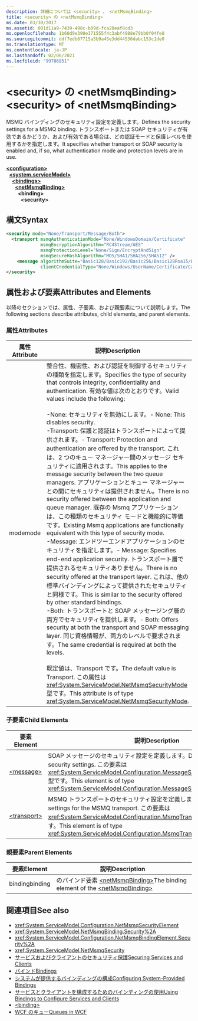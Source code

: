 ```yaml
---
description: 詳細については <security> 、 <netMsmqBinding>
title: <security> の <netMsmqBinding>
ms.date: 03/30/2017
ms.assetid: 001d11a9-7439-498c-b09d-fca20eaf8cd3
ms.openlocfilehash: 1b60d9e390e371555f4c3abf4988e79bb0f04fe8
ms.sourcegitcommit: ddf7edb67715a5b9a45e3dd44536dabc153c1de0
ms.translationtype: MT
ms.contentlocale: ja-JP
ms.lasthandoff: 02/06/2021
ms.locfileid: "99786851"
---
```

# <a name="security-of-netmsmqbinding"></a><span data-ttu-id="efce2-103">\<security> の \<netMsmqBinding></span><span class="sxs-lookup"><span data-stu-id="efce2-103">\<security> of \<netMsmqBinding></span></span>

<span data-ttu-id="efce2-104">MSMQ バインディングのセキュリティ設定を定義します。</span><span class="sxs-lookup"><span data-stu-id="efce2-104">Defines the security settings for a MSMQ binding.</span></span> <span data-ttu-id="efce2-105">トランスポートまたは SOAP セキュリティが有効であるかどうか、および有効である場合は、どの認証モードと保護レベルを使用するかを指定します。</span><span class="sxs-lookup"><span data-stu-id="efce2-105">It specifies whether transport or SOAP security is enabled and, if so, what authentication mode and protection levels are in use.</span></span>  
  
[**\<configuration>**](../configuration-element.md)\
&nbsp;&nbsp;[**\<system.serviceModel>**](system-servicemodel.md)\
&nbsp;&nbsp;&nbsp;&nbsp;[**\<bindings>**](bindings.md)\
&nbsp;&nbsp;&nbsp;&nbsp;&nbsp;&nbsp;[**\<netMsmqBinding>**](netmsmqbinding.md)\
&nbsp;&nbsp;&nbsp;&nbsp;&nbsp;&nbsp;&nbsp;&nbsp;**\<binding>**\
&nbsp;&nbsp;&nbsp;&nbsp;&nbsp;&nbsp;&nbsp;&nbsp;&nbsp;&nbsp;**\<security>**  
  
## <a name="syntax"></a><span data-ttu-id="efce2-106">構文</span><span class="sxs-lookup"><span data-stu-id="efce2-106">Syntax</span></span>  
  
```xml  
<security mode="None/Transport/Message/Both">
  <transport msmqAuthenticationMode="None/WindowsDomain/Certificate"
             msmqEncryptionAlgorithm="RC4Stream/AES"
             msmqProtectionLevel="None/Sign/EncryptAndSign"
             msmqSecureHashAlgorithm="MD5/SHA1/SHA256/SHA512" />
    <message algorithmSuite="Basic128/Basic192/Basic256/Basic128Rsa15/Basic256Rsa15/TripleDes/TripleDesRsa15/Basic128Sha256/Basic192Sha256/TripleDesSha256/Basic128Sha256Rsa15/Basic192Sha256Rsa15/Basic256Sha256Rsa15/TripleDesSha256Rsa15"
             clientCredentialType="None/Windows/UserName/Certificate/CardSpace" />
</security>
```  
  
## <a name="attributes-and-elements"></a><span data-ttu-id="efce2-107">属性および要素</span><span class="sxs-lookup"><span data-stu-id="efce2-107">Attributes and Elements</span></span>  

 <span data-ttu-id="efce2-108">以降のセクションでは、属性、子要素、および親要素について説明します。</span><span class="sxs-lookup"><span data-stu-id="efce2-108">The following sections describe attributes, child elements, and parent elements.</span></span>  
  
### <a name="attributes"></a><span data-ttu-id="efce2-109">属性</span><span class="sxs-lookup"><span data-stu-id="efce2-109">Attributes</span></span>  
  
|<span data-ttu-id="efce2-110">属性</span><span class="sxs-lookup"><span data-stu-id="efce2-110">Attribute</span></span>|<span data-ttu-id="efce2-111">説明</span><span class="sxs-lookup"><span data-stu-id="efce2-111">Description</span></span>|  
|---------------|-----------------|  
|<span data-ttu-id="efce2-112">mode</span><span class="sxs-lookup"><span data-stu-id="efce2-112">mode</span></span>|<span data-ttu-id="efce2-113">整合性、機密性、および認証を制御するセキュリティの種類を指定します。</span><span class="sxs-lookup"><span data-stu-id="efce2-113">Specifies the type of security that controls integrity, confidentiality and authentication.</span></span> <span data-ttu-id="efce2-114">有効な値は次のとおりです。</span><span class="sxs-lookup"><span data-stu-id="efce2-114">Valid values include the following:</span></span><br /><br /> <span data-ttu-id="efce2-115">-None: セキュリティを無効にします。</span><span class="sxs-lookup"><span data-stu-id="efce2-115">-   None: This disables security.</span></span><br /><span data-ttu-id="efce2-116">-Transport: 保護と認証はトランスポートによって提供されます。</span><span class="sxs-lookup"><span data-stu-id="efce2-116">-   Transport: Protection and authentication are offered by the transport.</span></span> <span data-ttu-id="efce2-117">これは、2 つのキュー マネージャー間のメッセージ セキュリティに適用されます。</span><span class="sxs-lookup"><span data-stu-id="efce2-117">This applies to the message security between the two queue managers.</span></span> <span data-ttu-id="efce2-118">アプリケーションとキュー マネージャーとの間にセキュリティは提供されません。</span><span class="sxs-lookup"><span data-stu-id="efce2-118">There is no security offered between the application and queue manager.</span></span> <span data-ttu-id="efce2-119">既存の Msmq アプリケーションは、この種類のセキュリティ モードと機能的に等価です。</span><span class="sxs-lookup"><span data-stu-id="efce2-119">Existing Msmq applications are functionally equivalent with this type of security mode.</span></span><br /><span data-ttu-id="efce2-120">-Message: エンドツーエンドアプリケーションのセキュリティを指定します。</span><span class="sxs-lookup"><span data-stu-id="efce2-120">-   Message: Specifies end-end application security.</span></span> <span data-ttu-id="efce2-121">トランスポート層で提供されるセキュリティありません。</span><span class="sxs-lookup"><span data-stu-id="efce2-121">There is no security offered at the transport layer.</span></span> <span data-ttu-id="efce2-122">これは、他の標準バインディングによって提供されたセキュリティと同様です。</span><span class="sxs-lookup"><span data-stu-id="efce2-122">This is similar to the security offered by other standard bindings.</span></span><br /><span data-ttu-id="efce2-123">-Both: トランスポートと SOAP メッセージング層の両方でセキュリティを提供します。</span><span class="sxs-lookup"><span data-stu-id="efce2-123">-   Both: Offers security at both the transport and SOAP messaging layer.</span></span> <span data-ttu-id="efce2-124">同じ資格情報が、両方のレベルで要求されます。</span><span class="sxs-lookup"><span data-stu-id="efce2-124">The same credential is required at both the levels.</span></span><br /><br /> <span data-ttu-id="efce2-125">既定値は、Transport です。</span><span class="sxs-lookup"><span data-stu-id="efce2-125">The default value is Transport.</span></span> <span data-ttu-id="efce2-126">この属性は <xref:System.ServiceModel.NetMsmqSecurityMode> 型です。</span><span class="sxs-lookup"><span data-stu-id="efce2-126">This attribute is of type <xref:System.ServiceModel.NetMsmqSecurityMode>.</span></span>|  
  
### <a name="child-elements"></a><span data-ttu-id="efce2-127">子要素</span><span class="sxs-lookup"><span data-stu-id="efce2-127">Child Elements</span></span>  
  
|<span data-ttu-id="efce2-128">要素</span><span class="sxs-lookup"><span data-stu-id="efce2-128">Element</span></span>|<span data-ttu-id="efce2-129">説明</span><span class="sxs-lookup"><span data-stu-id="efce2-129">Description</span></span>|  
|-------------|-----------------|  
|[\<message>](message-of-netmsmqbinding.md)|<span data-ttu-id="efce2-130">SOAP メッセージのセキュリティ設定を定義します。</span><span class="sxs-lookup"><span data-stu-id="efce2-130">Defines the SOAP message security settings.</span></span> <span data-ttu-id="efce2-131">この要素は <xref:System.ServiceModel.Configuration.MessageSecurityOverMsmqElement> 型です。</span><span class="sxs-lookup"><span data-stu-id="efce2-131">This element is of type <xref:System.ServiceModel.Configuration.MessageSecurityOverMsmqElement>.</span></span>|  
|[\<transport>](transport-of-netmsmqbinding.md)|<span data-ttu-id="efce2-132">MSMQ トランスポートのセキュリティ設定を定義します。</span><span class="sxs-lookup"><span data-stu-id="efce2-132">Defines the security settings for the MSMQ transport.</span></span> <span data-ttu-id="efce2-133">この要素は <xref:System.ServiceModel.Configuration.MsmqTransportSecurityElement> 型です。</span><span class="sxs-lookup"><span data-stu-id="efce2-133">This element is of type <xref:System.ServiceModel.Configuration.MsmqTransportSecurityElement>.</span></span>|  
  
### <a name="parent-elements"></a><span data-ttu-id="efce2-134">親要素</span><span class="sxs-lookup"><span data-stu-id="efce2-134">Parent Elements</span></span>  
  
|<span data-ttu-id="efce2-135">要素</span><span class="sxs-lookup"><span data-stu-id="efce2-135">Element</span></span>|<span data-ttu-id="efce2-136">説明</span><span class="sxs-lookup"><span data-stu-id="efce2-136">Description</span></span>|  
|-------------|-----------------|  
|<span data-ttu-id="efce2-137">binding</span><span class="sxs-lookup"><span data-stu-id="efce2-137">binding</span></span>|<span data-ttu-id="efce2-138">のバインド要素 [\<netMsmqBinding>](netmsmqbinding.md)</span><span class="sxs-lookup"><span data-stu-id="efce2-138">The binding element of the [\<netMsmqBinding>](netmsmqbinding.md)</span></span>|  
  
## <a name="see-also"></a><span data-ttu-id="efce2-139">関連項目</span><span class="sxs-lookup"><span data-stu-id="efce2-139">See also</span></span>

- <xref:System.ServiceModel.Configuration.NetMsmqSecurityElement>
- <xref:System.ServiceModel.NetMsmqBinding.Security%2A>
- <xref:System.ServiceModel.Configuration.NetMsmqBindingElement.Security%2A>
- <xref:System.ServiceModel.NetMsmqSecurity>
- [<span data-ttu-id="efce2-140">サービスおよびクライアントのセキュリティ保護</span><span class="sxs-lookup"><span data-stu-id="efce2-140">Securing Services and Clients</span></span>](../../../wcf/feature-details/securing-services-and-clients.md)
- [<span data-ttu-id="efce2-141">バインド</span><span class="sxs-lookup"><span data-stu-id="efce2-141">Bindings</span></span>](../../../wcf/bindings.md)
- [<span data-ttu-id="efce2-142">システムが提供するバインディングの構成</span><span class="sxs-lookup"><span data-stu-id="efce2-142">Configuring System-Provided Bindings</span></span>](../../../wcf/feature-details/configuring-system-provided-bindings.md)
- [<span data-ttu-id="efce2-143">サービスとクライアントを構成するためのバインディングの使用</span><span class="sxs-lookup"><span data-stu-id="efce2-143">Using Bindings to Configure Services and Clients</span></span>](../../../wcf/using-bindings-to-configure-services-and-clients.md)
- [\<binding>](bindings.md)
- [<span data-ttu-id="efce2-144">WCF のキュー</span><span class="sxs-lookup"><span data-stu-id="efce2-144">Queues in WCF</span></span>](../../../wcf/feature-details/queues-in-wcf.md)
